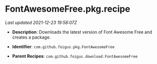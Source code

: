 # FontAwesomeFree.pkg.recipe

_Last updated 2021-12-23 19:58:07Z_

- **Description**: Downloads the latest version of Font Awesome Free and creates a package.

- **Identifier**: `com.github.foigus.pkg.FontAwesomeFree`

- **Parent Recipes**: `com.github.foigus.download.FontAwesomeFree`